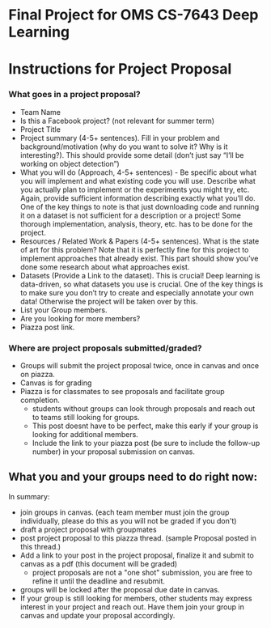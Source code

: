 # Final Project for OMS CS-7643 Deep Learning
# Instructions for Project Proposal

### What goes in a project proposal?

* Team Name
* Is this a Facebook project? (not relevant for summer term)
* Project Title
* Project summary (4-5+ sentences). Fill in your problem and background/motivation (why do you want to solve it? Why is it interesting?). This should provide some detail (don’t just say “I’ll be working on object detection”)
* What you will do (Approach, 4-5+ sentences) - Be specific about what you will implement and what existing code you will use. Describe what you actually plan to implement or the experiments you might try, etc. Again, provide sufficient information describing exactly what you’ll do. One of the key things to note is that just downloading code and running it on a dataset is not sufficient for a description or a project! Some thorough implementation, analysis, theory, etc. has to be done for the project.
* Resources / Related Work & Papers (4-5+ sentences). What is the state of art for this problem? Note that it is perfectly fine for this project to implement approaches that already exist. This part should show you’ve done some research about what approaches exist.
* Datasets (Provide a Link to the dataset). This is crucial! Deep learning is data-driven, so what datasets you use is crucial. One of the key things is to make sure you don’t try to create and especially annotate your own data! Otherwise the project will be taken over by this.
* List your Group members.
* Are you looking for more members?
* Piazza post link.

### Where are project proposals submitted/graded?
  * Groups will submit the project proposal twice, once in canvas and once on piazza.
  * Canvas is for grading
  * Piazza is for classmates to see proposals and facilitate group completion.
      * students without groups can look through proposals and reach out to teams still looking for groups.
      * This post doesnt have to be perfect, make this early if your group is looking for additional members.
      * Include the link to your piazza post (be sure to include the follow-up number) in your proposal submission on canvas.


## What you and your groups need to do right now:
In summary:
* join groups in canvas. (each team member must join the group individually, please do this as you will not be graded if you don't)
* draft a project proposal with groupmates
* post project proposal to this piazza thread. (sample Proposal posted in this thread.)
* Add a link to your post in the project proposal, finalize it and submit to canvas as a pdf (this document will be graded)
    * project proposals are not a "one shot" submission, you are free to refine it until the deadline and resubmit.
* groups will be locked after the proposal due date in canvas.
* If your group is still looking for members, other students may express interest in your project and reach out. Have them join your group in canvas and update your proposal accordingly.

